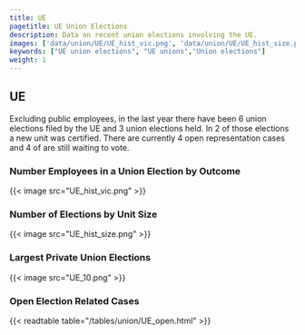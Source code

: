 ```yaml
---
title: UE
pagetitle: UE Union Elections
description: Data on recent union elections involving the UE.
images: ['data/union/UE/UE_hist_vic.png', 'data/union/UE/UE_hist_size.png', 'data/union/UE/UE_10.png']
keywords: ["UE union elections", "UE unions","Union elections"]
weight: 1
---
```

##  UE

Excluding public employees, in the last year there have been 6 union elections filed by the UE and 3 union elections held. In 2 of those elections a new unit was certified. There are currently 4 open representation cases and 4 of are still waiting to vote.

### Number Employees in a Union Election by Outcome
{{< image src="UE_hist_vic.png" >}}

### Number of Elections by Unit Size
{{< image src="UE_hist_size.png" >}}

### Largest Private Union Elections
{{< image src="UE_10.png" >}}

### Open Election Related Cases
{{< readtable table="/tables/union/UE_open.html" >}}

